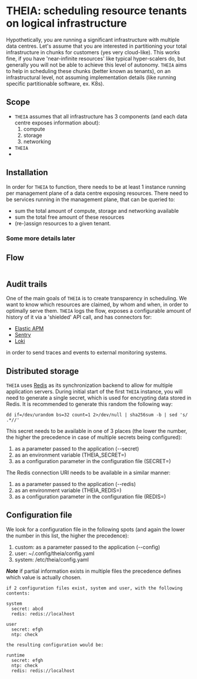 # THEIA: scheduling resource tenants on logical infrastructure

Hypothetically, you are running a significant infrastructure with multiple data centres. 
Let's assume that you are interested in partitioning your total infrastructure in chunks for customers (yes very cloud-like).
This works fine, if you have 'near-infinite resources' like typical hyper-scalers do, but generally you will not be able to achieve this level of autonomy.
`THEIA` aims to help in scheduling these chunks (better known as tenants), on an infrastructural level, not assuming implementation details (like running specific partitionable software, ex. K8s).

## Scope

- `THEIA` assumes that all infrastructure has 3 components (and each data centre exposes information about):
  1. compute
  2. storage
  3. networking
- `THEIA` 
- 

## Installation

In order for `THEIA` to function, there needs to be at least 1 instance running per management plane of a data centre exposing resources.
There need to be services running in the management plane, that can be queried to:
- sum the total amount of compute, storage and networking available
- sum the total free amount of these resources
- (re-)assign resources to a given tenant. 

### Some more details later

## Flow

```
```

## Audit trails

One of the main goals of `THEIA` is to create transparency in scheduling. 
We want to know which resources are claimed, by whom and when, in order to optimally serve them.
`THEIA` logs the flow, exposes a configurable amount of history of it via a 'shielded' API call, and has connectors for:
- [Elastic APM](https://www.elastic.co/observability/application-performance-monitoring)
- [Sentry](https://sentry.io/welcome/)
- [Loki](https://grafana.com/oss/loki/)

in order to send traces and events to external monitoring systems.

## Distributed storage

`THEIA` uses [Redis](https://redis.io) as its synchronization backend to allow for multiple application servers. 
During initial start of the first `THEIA` instance, you will need to generate a single secret, which is used for encrypting data stored in Redis. 
It is recommended to generate this random the following way:

```
dd if=/dev/urandom bs=32 count=1 2>/dev/null | sha256sum -b | sed 's/ .*//'
```

This secret needs to be available in one of 3 places (the lower the number, the higher the precedence in case of multiple secrets being configured):
1. as a parameter passed to the application (--secret)
2. as an environment variable (THEIA_SECRET=)
3. as a configuration parameter in the configuration file (SECRET=)

The Redis connection URI needs to be available in a similar manner:
1. as a parameter passed to the application (--redis)
2. as an environment variable (THEIA_REDIS=)
3. as a configuration parameter in the configuration file (REDIS=)

## Configuration file

We look for a configuration file in the following spots (and again the lower the number in this list, the higher the precedence):
1. custom: as a parameter passed to the application (--config)
2. user: ~/.config/theia/config.yaml
3. system: /etc/theia/config.yaml

***Note*** if partial information exists in multiple files the precedence defines which value is actually chosen.

```
if 2 configuration files exist, system and user, with the following contents:

system
  secret: abcd
  redis: redis://localhost

user
  secret: efgh
  ntp: check

the resulting configuration would be:

runtime
  secret: efgh
  ntp: check
  redis: redis://localhost
```


